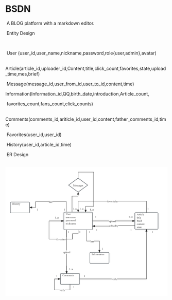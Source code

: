 # BSDN

​		A BLOG platform with a markdown editor.



​	Entity Design

​			

​			User (user_id,user_name,nickname,password,role{user,admin},avatar)

​			Article(article_id,uploader_id,Content,title,click_count,favorites,state,upload_time,mes,brief)

​			Message(message_id,user_from_id,user_to_id,content,time)

​			Information(Information_id,QQ,birth_date,introduction,Article_count,

​			favorites_count,fans_count,click_counts)

​			Comments(comments_id,ariticle_id,user_id,content,father_comments_id,time)

​			Favorites(user_id,user_id)

​			History(user_id,article_id,time)



​	ER Design

​					<img src="./images/ER.png" alt="image" style="zoom:67%;" />

​		

​				
